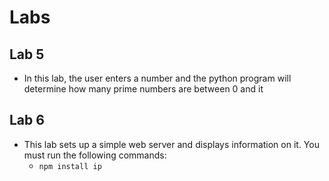 # Labs

## Lab 5

* In this lab, the user enters a number and the python program will determine how many prime numbers are between 0 and it

## Lab 6

* This lab sets up a simple web server and displays information on it. You must run the following commands:
  * `npm install ip`
